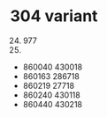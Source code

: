 # 304 variant

24. 977
25. 
- 860040 430018
- 860163 286718
- 860219 27718
- 860240 430118
- 860440 430218